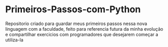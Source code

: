 # Primeiros-Passos-com-Python

Repositorio criado para guardar meus primeiros passos nessa nova linguagem com a faculdade, feito para referencia futura da minha evolução e compartilhar exercicios com programadores que desejarem começar a utiliza-la
